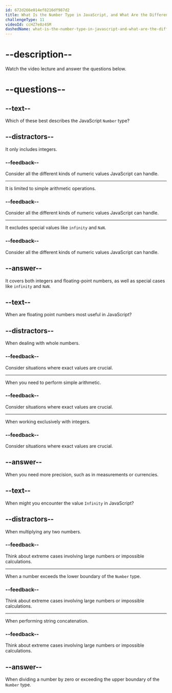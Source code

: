 ```yaml
---
id: 672d266e014ef8216df987d2
title: What Is the Number Type in JavaScript, and What Are the Different Types of Numbers Available?
challengeType: 11
videoId: ccHZ7e8z4SM
dashedName: what-is-the-number-type-in-javascript-and-what-are-the-different-types-of-numbers-available
---
```


# --description--

Watch the video lecture and answer the questions below.

# --questions--

## --text--

Which of these best describes the JavaScript `Number` type?

## --distractors--

It only includes integers.

### --feedback--

Consider all the different kinds of numeric values JavaScript can handle.

---

It is limited to simple arithmetic operations.

### --feedback--

Consider all the different kinds of numeric values JavaScript can handle.

---

It excludes special values like `infinity` and `NaN`.

### --feedback--

Consider all the different kinds of numeric values JavaScript can handle.

## --answer--

It covers both integers and floating-point numbers, as well as special cases like `infinity` and `NaN`.

## --text--

When are floating point numbers most useful in JavaScript?

## --distractors--

When dealing with whole numbers.

### --feedback--

Consider situations where exact values are crucial.

---

When you need to perform simple arithmetic.

### --feedback--

Consider situations where exact values are crucial.

---

When working exclusively with integers.

### --feedback--

Consider situations where exact values are crucial.

## --answer--

When you need more precision, such as in measurements or currencies.

## --text--

When might you encounter the value `Infinity` in JavaScript?

## --distractors--

When multiplying any two numbers.

### --feedback--

Think about extreme cases involving large numbers or impossible calculations.

---

When a number exceeds the lower boundary of the `Number` type.

### --feedback--

Think about extreme cases involving large numbers or impossible calculations.

---

When performing string concatenation.

### --feedback--

Think about extreme cases involving large numbers or impossible calculations.

## --answer--

When dividing a number by zero or exceeding the upper boundary of the `Number` type.

